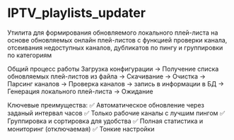 # IPTV_playlists_updater

Утилита для формирования обновляемого локального плей-листа на основе обновляемых онлайн плей-листов с функцией проверки канала, отсеивания недоступных каналов, дубликатов по пингу и группировки по категориям

Общий процесс работы
Загрузка конфигурации → Получение списка обновляемых плей-листов из файла → Скачивание → Очистка → Парсинг каналов → Проверка каналов → запись в информации в БД → Генерация локального плей-листа → Ожидание

Ключевые преимущества:
✅ Автоматическое обновление через заданый интервал часов
✅ Только рабочие каналы с лучшим пингом
✅ Группировка и сортировка для удобства
✅ Полная статистика и мониторинг (отключаемая) 
✅ Тонкие настройки
